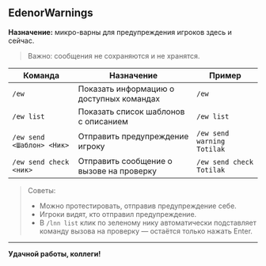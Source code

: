 ## EdenorWarnings
**Назначение:** микро-варны для предупреждения игроков здесь и сейчас.
> Важно: сообщения не сохраняются и не хранятся.

| Команда | Назначение | Пример |
|---------|------------|--------|
| `/ew` | Показать информацию о доступных командах | `/ew` |
| `/ew list` | Показать список шаблонов с описанием | `/ew list` |
| `/ew send <Шаблон> <Ник>` | Отправить предупреждение игроку | `/ew send warning Totilak` |
| `/ew send check <ник>` | Отправить сообщение о вызове на проверку | `/ew send check Totilak` |

> Советы:
> - Можно протестировать, отправив предупреждение себе.
> - Игроки видят, кто отправил предупреждение.
> - В `/lnn list` клик по зеленому нику автоматически подставляет команду вызова на проверку — остаётся только нажать Enter.

---

**Удачной работы, коллеги!**

